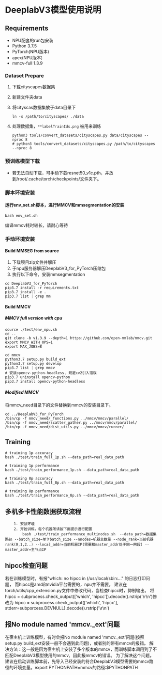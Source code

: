 # DeeplabV3模型使用说明

## Requirements
* NPU配套的run包安装
* Python 3.7.5
* PyTorch(NPU版本)
* apex(NPU版本)
* mmcv-full 1.3.9

### Dataset Prepare
1. 下载cityscapes数据集

2. 新建文件夹data

3. 将cityscas数据集放于data目录下

   ```shell
   ln -s /path/to/cityscapes/ ./data
   ```

4. 处理数据集，`**labelTrainIds.png` 被用来训练

   ```shell
   python3 tools/convert_datasets/cityscapes.py data/cityscapes --nproc 8
   # python3 tools/convert_datasets/cityscapes.py /path/to/cityscapes --nproc 8
   ```

### 预训练模型下载
* 若无法自动下载，可手动下载resnet50_v1c.pth，并放到/root/.cache/torch/checkpoints/文件夹下。

### 脚本环境安装
#### 运行env_set.sh脚本，进行MMCV和mmsegmentation的安装
```shell
bash env_set.sh
```
编译mmcv耗时较长，请耐心等待

### 手动环境安装
#### Build MMSEG from source

1. 下载项目zip文件并解压
3. 于npu服务器解压DeeplabV3_for_PyTorch压缩包
4. 执行以下命令，安装mmsegmentation
```shell
cd DeeplabV3_for_PyTorch
pip3.7 install -r requirements.txt
pip3.7 install -e .
pip3.7 list | grep mm
```


#### Build MMCV

##### MMCV full version with cpu
```shell
source ./test/env_npu.sh
cd ..
git clone -b v1.3.9 --depth=1 https://github.com/open-mmlab/mmcv.git
export MMCV_WITH_OPS=1
export MAX_JOBS=8

cd mmcv
python3.7 setup.py build_ext
python3.7 setup.py develop
pip3.7 list | grep mmcv
# 安装opencv-python-headless, 规避cv2引入错误
pip3.7 uninstall opencv-python
pip3.7 install opencv-python-headless
```

##### Modified MMCV
将mmcv_need目录下的文件替换到mmcv的安装目录下。

```shell
cd ../DeeplabV3_for_PyTorch
/bin/cp -f mmcv_need/_functions.py ../mmcv/mmcv/parallel/
/bin/cp -f mmcv_need/scatter_gather.py ../mmcv/mmcv/parallel/
/bin/cp -f mmcv_need/dist_utils.py ../mmcv/mmcv/runner/
```

## Training

```shell
# training 1p accuracy
bash ./test/train_full_1p.sh --data_path=real_data_path

# training 1p performance
bash ./test/train_performance_1p.sh --data_path=real_data_path

# training 8p accuracy
bash ./test/train_full_8p.sh --data_path=real_data_path

# training 8p performance
bash ./test/train_performance_8p.sh --data_path=real_data_path
```

## 多机多卡性能数据获取流程

```shell
	1. 安装环境
	2. 开始训练，每个机器所请按下面提示进行配置
        bash ./test/train_performance_multinodes.sh  --data_path=数据集路径 --batch_size=单卡batch_size --nnodes=机器总数量 --node_rank=当前机器rank(0,1,2..) --local_addr=当前机器IP(需要和master_addr处于同一网段) --master_addr=主节点IP
```

## hipcc检查问题
若在训练模型时，有报"which: no hipcc in (/usr/local/sbin:..." 的日志打印问题，
而hipcc是amd和nvidia平台需要的，npu并不需要。
建议在torch/utils/cpp_extension.py文件中修改代码，当检查hipcc时，抑制输出。
将 hipcc = subprocess.check_output(['which', 'hipcc']).decode().rstrip('\r\n')修改为
hipcc = subprocess.check_output(['which', 'hipcc'], stderr=subporcess.DEVNULL).decode().rstrip('\r\n')

## 报No module named 'mmcv._ext'问题
在宿主机上训练模型，有时会报No module named 'mmcv._ext'问题(按照setup.py build_ext安装一般不会遇到此问题)，或者别的带有mmcv的报错。
解决方法：这一般是因为宿主机上安装了多个版本的mmcv，而训练脚本调用到了不匹配DeeplabV3模型使用的mmcv，因此报mmcv的错误。
为了解决这个问题，建议在启动训练脚本前，先导入已经安装的符合DeeplabV3模型需要的mmcv路径的环境变量。export PYTHONPATH=mmcv的路径:$PYTHONPATH
